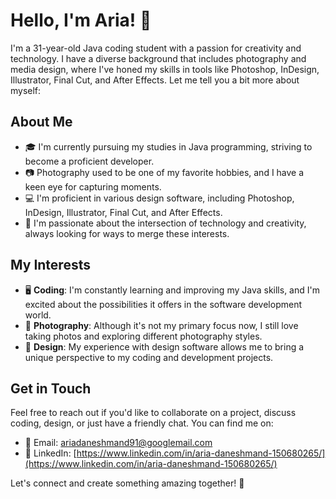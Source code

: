 # Hello, I'm Aria! 👋

I'm a 31-year-old Java coding student with a passion for creativity and technology. I have a diverse background that includes photography and media design, where I've honed my skills in tools like Photoshop, InDesign, Illustrator, Final Cut, and After Effects.
Let me tell you a bit more about myself:

## About Me

- 🎓 I'm currently pursuing my studies in Java programming, striving to become a proficient developer.
- 📷 Photography used to be one of my favorite hobbies, and I have a keen eye for capturing moments.
- 💻 I'm proficient in various design software, including Photoshop, InDesign, Illustrator, Final Cut, and After Effects.
- 🌟 I'm passionate about the intersection of technology and creativity, always looking for ways to merge these interests.

## My Interests

- 🖥️ **Coding**: I'm constantly learning and improving my Java skills, and I'm excited about the possibilities it offers in the software development world.
- 📸 **Photography**: Although it's not my primary focus now, I still love taking photos and exploring different photography styles.
- 🎨 **Design**: My experience with design software allows me to bring a unique perspective to my coding and development projects.

## Get in Touch

Feel free to reach out if you'd like to collaborate on a project, discuss coding, design, or just have a friendly chat. You can find me on:

- 📧 Email: [ariadaneshmand91@googlemail.com](mailto:ariadaneshmand91@googlemail.com)
- 🔗 LinkedIn: [https://www.linkedin.com/in/aria-daneshmand-150680265/](https://www.linkedin.com/in/aria-daneshmand-150680265/)

Let's connect and create something amazing together! 🚀
